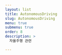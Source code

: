 ```yaml
---
layout: list
title: AutonomousDriving
slug: AutonomousDriving
menu: true
submenu: true
order: 8
description: >
  자율주행 관련

---
```

